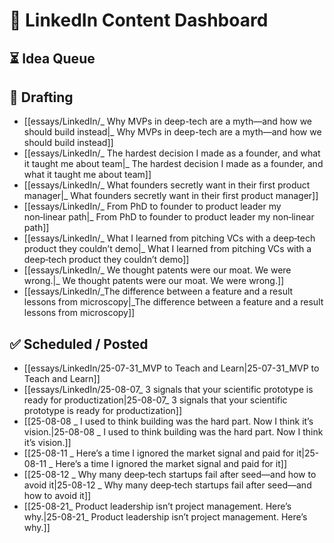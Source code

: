 # 🧭 LinkedIn Content Dashboard

## ⏳ Idea Queue

## 📃 Drafting
- [[essays/LinkedIn/_ Why MVPs in deep-tech are a myth—and how we should build instead|_ Why MVPs in deep-tech are a myth—and how we should build instead]]
- [[essays/LinkedIn/_ The hardest decision I made as a founder, and what it taught me about team|_ The hardest decision I made as a founder, and what it taught me about team]]
- [[essays/LinkedIn/_ What founders secretly want in their first product manager|_ What founders secretly want in their first product manager]]
- [[essays/LinkedIn/_ From PhD to founder to product leader my non‑linear path|_ From PhD to founder to product leader my non‑linear path]]
- [[essays/LinkedIn/_ What I learned from pitching VCs with a deep‑tech product they couldn’t demo|_ What I learned from pitching VCs with a deep‑tech product they couldn’t demo]]
- [[essays/LinkedIn/_ We thought patents were our moat. We were wrong.|_ We thought patents were our moat. We were wrong.]]
- [[essays/LinkedIn/_The difference between a feature and a result lessons from microscopy|_The difference between a feature and a result lessons from microscopy]]


## ✅ Scheduled / Posted
- [[essays/LinkedIn/25-07-31_MVP to Teach and Learn|25-07-31_MVP to Teach and Learn]]
- [[essays/LinkedIn/25-08-07_ 3 signals that your scientific prototype is ready for productization|25-08-07_ 3 signals that your scientific prototype is ready for productization]]
- [[25-08-08 _ I used to think building was the hard part. Now I think it’s vision.|25-08-08 _ I used to think building was the hard part. Now I think it’s vision.]]
- [[25-08-11 _ Here’s a time I ignored the market signal and paid for it|25-08-11 _ Here’s a time I ignored the market signal and paid for it]]
- [[25-08-12 _ Why many deep‑tech startups fail after seed—and how to avoid it|25-08-12 _ Why many deep‑tech startups fail after seed—and how to avoid it]]
- [[25-08-21_ Product leadership isn’t project management. Here’s why.|25-08-21_ Product leadership isn’t project management. Here’s why.]]
